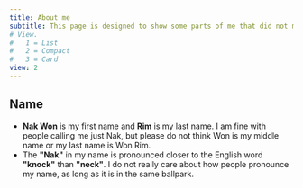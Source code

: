 ```yaml
---
title: About me
subtitle: This page is designed to show some parts of me that did not make it to the front page
# View.
#   1 = List
#   2 = Compact
#   3 = Card
view: 2
---
```


## Name
* **Nak Won** is my first name and **Rim** is my last name. I am fine with people calling me just Nak, but please do not think Won is my middle name or my last name is Won Rim.
* The **"Nak"** in my name is pronounced closer to the English word **"knock"** than **"neck"**. I do not really care about how people pronounce my name, as long as it is in the same ballpark.
